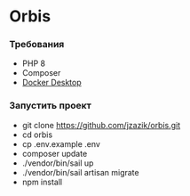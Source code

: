 # Orbis

### Требования
* PHP 8
* Composer
* [Docker Desktop](https://www.docker.com/products/docker-desktop/)


### Запустить проект
* git clone https://github.com/jzazik/orbis.git
* cd orbis
* cp .env.example .env
* composer update
* ./vendor/bin/sail up
* ./vendor/bin/sail artisan migrate
* npm install